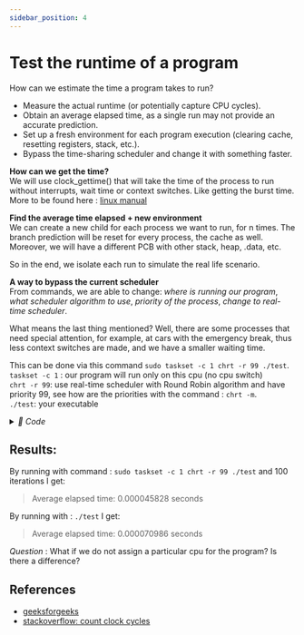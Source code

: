```yaml
---
sidebar_position: 4
---
```


# Test the runtime of a program

How can we estimate the time a program takes to run?
- Measure the actual runtime (or potentially capture CPU cycles).   
- Obtain an average elapsed time, as a single run may not provide an accurate prediction.   
- Set up a fresh environment for each program execution (clearing cache, resetting registers, stack, etc.).   
- Bypass the time-sharing scheduler and change it with something faster.  


**How can we get the time?**   
We will use clock_gettime() that will take the time of the process to run without interrupts, wait time or context switches.
Like getting the burst time. More to be found here : [linux manual](https://linux.die.net/man/3/clock_gettime)

**Find the average time elapsed + new environment**  
We can create a new child for each process we want to run, for n times. 
The branch prediction will be reset for every process, the cache as well. Moreover, we will have a different PCB with other
stack, heap, .data, etc.

So in the end, we isolate each run to simulate the real life scenario.

**A way to bypass the current scheduler**  
From commands, we are able to change: *where is running our program*, *what scheduler algorithm to use*, *priority of the
process*, *change to real-time scheduler*. 

What means the last thing mentioned? Well, there are some processes that need special attention, for example, at cars with
the emergency break, thus less context switches are made, and we have a smaller waiting time. 

This can be done via this command `sudo taskset -c 1 chrt -r 99 ./test`.   
`taskset -c 1` : our program will run only on this cpu (no cpu switch)   
`chrt -r 99`: use real-time scheduler with Round Robin algorithm and have priority 99, see how are the priorities with the command : `chrt -m`.   
`./test`: your executable


<details>
<summary><i>🤖 Code</i></summary>

```cpp 
#define _POSIX_C_SOURCE 199309L // Enable clock_gettime() and related functions

#include <stdio.h>
#include <stdint.h>
#include <stdlib.h>
#include <sys/wait.h>
#include <sys/mman.h>
#include <unistd.h>
#include <time.h>

int main() {
    int num_iterations = 100;  // Number of times to measure time
    struct timespec start, end;
    double total_time = 0.0;

    // Create shared memory for passing elapsed time from child to parent
    double *shared_time = mmap(NULL, sizeof(double),
                               PROT_READ | PROT_WRITE,
                               MAP_SHARED | MAP_ANONYMOUS, -1, 0);
    if (shared_time == MAP_FAILED) {
        perror("mmap failed");
        return 1;
    }

    for (int i = 0; i < num_iterations; i++) {
        pid_t pid = fork();

        if (pid == 0) { // Child process
            // Start time measurement
            clock_gettime(CLOCK_PROCESS_CPUTIME_ID, &start);
            
            // Code to measure
            printf("Helloworld\n");
            
            // End time measurement
            clock_gettime(CLOCK_PROCESS_CPUTIME_ID, &end);
            
            // Calculate elapsed time in seconds
            double elapsed_time = (end.tv_sec - start.tv_sec) + 
                                  (end.tv_nsec - start.tv_nsec) / 1e9;

            *shared_time = elapsed_time; // Write to shared memory

            exit(0); // Exit child
        } else if (pid > 0) { // Parent process
            int status;
            waitpid(pid, &status, 0); // Wait for the child to finish

            if (WIFEXITED(status)) {
                // Read the elapsed time from shared memory
                total_time += *shared_time;
            }
        } else {
            perror("fork failed");
            munmap(shared_time, sizeof(double)); // Unmap if fork fails
            return 1;
        }
    }

    // Calculate average time
    double average_time = total_time / num_iterations;
    printf("Average elapsed time: %.9f seconds\n", average_time);

    // Unmap the shared memory after the loop
    munmap(shared_time, sizeof(double));

    return 0;
}
```
</details>

## Results:
By running with command : `sudo taskset -c 1 chrt -r 99 ./test` and 100 iterations I get: 

>Average elapsed time: 0.000045828 seconds

By running with : `./test` I get: 
>Average elapsed time: 0.000070986 seconds

*Question* : What if we do not assign a particular cpu for the program? Is there a difference? 

## References
- [geeksforgeeks](https://www.geeksforgeeks.org/chrt-command-in-linux-with-examples/)
- [stackoverflow: count clock cycles](https://stackoverflow.com/questions/9887839/how-to-count-clock-cycles-with-rdtsc-in-gcc-x86)
